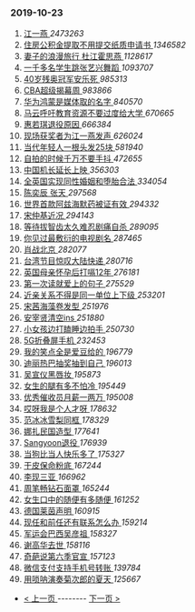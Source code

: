 ### 2019-10-23 
1. [ 江一燕 ](https://s.weibo.com/weibo?q=%E6%B1%9F%E4%B8%80%E7%87%95&Refer=top) *2473263*
1. [ 住房公积金提取不用提交纸质申请书 ](https://s.weibo.com/weibo?q=%23%E4%BD%8F%E6%88%BF%E5%85%AC%E7%A7%AF%E9%87%91%E6%8F%90%E5%8F%96%E4%B8%8D%E7%94%A8%E6%8F%90%E4%BA%A4%E7%BA%B8%E8%B4%A8%E7%94%B3%E8%AF%B7%E4%B9%A6%23&Refer=top) *1346582*
1. [ 妻子的浪漫旅行 杜江霍思燕 ](https://s.weibo.com/weibo?q=%E5%A6%BB%E5%AD%90%E7%9A%84%E6%B5%AA%E6%BC%AB%E6%97%85%E8%A1%8C%20%E6%9D%9C%E6%B1%9F%E9%9C%8D%E6%80%9D%E7%87%95&Refer=top) *1128617*
1. [ 一千多名学生跳张艺兴舞蹈 ](https://s.weibo.com/weibo?q=%E4%B8%80%E5%8D%83%E5%A4%9A%E5%90%8D%E5%AD%A6%E7%94%9F%E8%B7%B3%E5%BC%A0%E8%89%BA%E5%85%B4%E8%88%9E%E8%B9%88&Refer=top) *1093707*
1. [ 40岁残奥冠军安乐死 ](https://s.weibo.com/weibo?q=%2340%E5%B2%81%E6%AE%8B%E5%A5%A5%E5%86%A0%E5%86%9B%E5%AE%89%E4%B9%90%E6%AD%BB%23&Refer=top) *985313*
1. [ CBA超级揭幕周 ](https://s.weibo.com/weibo?q=%23CBA%E8%B6%85%E7%BA%A7%E6%8F%AD%E5%B9%95%E5%91%A8%23&Refer=top) *983866*
1. [ 华为鸿蒙是媒体取的名字 ](https://s.weibo.com/weibo?q=%23%E5%8D%8E%E4%B8%BA%E9%B8%BF%E8%92%99%E6%98%AF%E5%AA%92%E4%BD%93%E5%8F%96%E7%9A%84%E5%90%8D%E5%AD%97%23&Refer=top) *840570*
1. [ 马云呼吁教育资源不要过度给大学 ](https://s.weibo.com/weibo?q=%23%E9%A9%AC%E4%BA%91%E5%91%BC%E5%90%81%E6%95%99%E8%82%B2%E8%B5%84%E6%BA%90%E4%B8%8D%E8%A6%81%E8%BF%87%E5%BA%A6%E7%BB%99%E5%A4%A7%E5%AD%A6%23&Refer=top) *670665*
1. [ 惠若琪退役原因 ](https://s.weibo.com/weibo?q=%23%E6%83%A0%E8%8B%A5%E7%90%AA%E9%80%80%E5%BD%B9%E5%8E%9F%E5%9B%A0%23&Refer=top) *666384*
1. [ 现场获奖者为江一燕发声 ](https://s.weibo.com/weibo?q=%23%E7%8E%B0%E5%9C%BA%E8%8E%B7%E5%A5%96%E8%80%85%E4%B8%BA%E6%B1%9F%E4%B8%80%E7%87%95%E5%8F%91%E5%A3%B0%23&Refer=top) *626024*
1. [ 当代年轻人一根头发25块 ](https://s.weibo.com/weibo?q=%23%E5%BD%93%E4%BB%A3%E5%B9%B4%E8%BD%BB%E4%BA%BA%E4%B8%80%E6%A0%B9%E5%A4%B4%E5%8F%9125%E5%9D%97%23&Refer=top) *581940*
1. [ 自拍的时候千万不要手抖 ](https://s.weibo.com/weibo?q=%23%E8%87%AA%E6%8B%8D%E7%9A%84%E6%97%B6%E5%80%99%E5%8D%83%E4%B8%87%E4%B8%8D%E8%A6%81%E6%89%8B%E6%8A%96%23&Refer=top) *472655*
1. [ 中国机长延长上映 ](https://s.weibo.com/weibo?q=%23%E4%B8%AD%E5%9B%BD%E6%9C%BA%E9%95%BF%E5%BB%B6%E9%95%BF%E4%B8%8A%E6%98%A0%23&Refer=top) *356303*
1. [ 全英国实现同性婚姻和堕胎合法 ](https://s.weibo.com/weibo?q=%23%E5%85%A8%E8%8B%B1%E5%9B%BD%E5%AE%9E%E7%8E%B0%E5%90%8C%E6%80%A7%E5%A9%9A%E5%A7%BB%E5%92%8C%E5%A0%95%E8%83%8E%E5%90%88%E6%B3%95%23&Refer=top) *334054*
1. [ 陈奕辰 张天 ](https://s.weibo.com/weibo?q=%E9%99%88%E5%A5%95%E8%BE%B0%20%E5%BC%A0%E5%A4%A9&Refer=top) *297568*
1. [ 世界首款阿兹海默药被证有效 ](https://s.weibo.com/weibo?q=%23%E4%B8%96%E7%95%8C%E9%A6%96%E6%AC%BE%E9%98%BF%E5%85%B9%E6%B5%B7%E9%BB%98%E8%8D%AF%E8%A2%AB%E8%AF%81%E6%9C%89%E6%95%88%23&Refer=top) *294332*
1. [ 宋仲基近况 ](https://s.weibo.com/weibo?q=%23%E5%AE%8B%E4%BB%B2%E5%9F%BA%E8%BF%91%E5%86%B5%23&Refer=top) *294143*
1. [ 等待拔智齿太久难忍剧痛自杀 ](https://s.weibo.com/weibo?q=%23%E7%AD%89%E5%BE%85%E6%8B%94%E6%99%BA%E9%BD%BF%E5%A4%AA%E4%B9%85%E9%9A%BE%E5%BF%8D%E5%89%A7%E7%97%9B%E8%87%AA%E6%9D%80%23&Refer=top) *289095*
1. [ 你见过最敷衍的电视剧名 ](https://s.weibo.com/weibo?q=%23%E4%BD%A0%E8%A7%81%E8%BF%87%E6%9C%80%E6%95%B7%E8%A1%8D%E7%9A%84%E7%94%B5%E8%A7%86%E5%89%A7%E5%90%8D%23&Refer=top) *287465*
1. [ 肖战北京 ](https://s.weibo.com/weibo?q=%23%E8%82%96%E6%88%98%E5%8C%97%E4%BA%AC%23&Refer=top) *282077*
1. [ 台湾节目惊叹大陆快递 ](https://s.weibo.com/weibo?q=%23%E5%8F%B0%E6%B9%BE%E8%8A%82%E7%9B%AE%E6%83%8A%E5%8F%B9%E5%A4%A7%E9%99%86%E5%BF%AB%E9%80%92%23&Refer=top) *280716*
1. [ 英国母亲怀孕后打嗝12年 ](https://s.weibo.com/weibo?q=%23%E8%8B%B1%E5%9B%BD%E6%AF%8D%E4%BA%B2%E6%80%80%E5%AD%95%E5%90%8E%E6%89%93%E5%97%9D12%E5%B9%B4%23&Refer=top) *276181*
1. [ 第一次读就爱上的句子 ](https://s.weibo.com/weibo?q=%23%E7%AC%AC%E4%B8%80%E6%AC%A1%E8%AF%BB%E5%B0%B1%E7%88%B1%E4%B8%8A%E7%9A%84%E5%8F%A5%E5%AD%90%23&Refer=top) *275529*
1. [ 近亲关系不得是同一单位上下级 ](https://s.weibo.com/weibo?q=%E8%BF%91%E4%BA%B2%E5%85%B3%E7%B3%BB%E4%B8%8D%E5%BE%97%E6%98%AF%E5%90%8C%E4%B8%80%E5%8D%95%E4%BD%8D%E4%B8%8A%E4%B8%8B%E7%BA%A7&Refer=top) *253201*
1. [ 宋茜海藻卷发型 ](https://s.weibo.com/weibo?q=%23%E5%AE%8B%E8%8C%9C%E6%B5%B7%E8%97%BB%E5%8D%B7%E5%8F%91%E5%9E%8B%23&Refer=top) *251976*
1. [ 安宰贤清空ins ](https://s.weibo.com/weibo?q=%23%E5%AE%89%E5%AE%B0%E8%B4%A4%E6%B8%85%E7%A9%BAins%23&Refer=top) *251880*
1. [ 小女孩边打瞌睡边拍手 ](https://s.weibo.com/weibo?q=%23%E5%B0%8F%E5%A5%B3%E5%AD%A9%E8%BE%B9%E6%89%93%E7%9E%8C%E7%9D%A1%E8%BE%B9%E6%8B%8D%E6%89%8B%23&Refer=top) *250730*
1. [ 5G折叠屏手机 ](https://s.weibo.com/weibo?q=5G%E6%8A%98%E5%8F%A0%E5%B1%8F%E6%89%8B%E6%9C%BA&Refer=top) *232453*
1. [ 我的笑点全是爱豆给的 ](https://s.weibo.com/weibo?q=%23%E6%88%91%E7%9A%84%E7%AC%91%E7%82%B9%E5%85%A8%E6%98%AF%E7%88%B1%E8%B1%86%E7%BB%99%E7%9A%84%23&Refer=top) *196779*
1. [ 迪丽热巴抽奖抽到自己 ](https://s.weibo.com/weibo?q=%23%E8%BF%AA%E4%B8%BD%E7%83%AD%E5%B7%B4%E6%8A%BD%E5%A5%96%E6%8A%BD%E5%88%B0%E8%87%AA%E5%B7%B1%23&Refer=top) *196013*
1. [ 吴宣仪黑唇妆 ](https://s.weibo.com/weibo?q=%23%E5%90%B4%E5%AE%A3%E4%BB%AA%E9%BB%91%E5%94%87%E5%A6%86%23&Refer=top) *195873*
1. [ 女生的腿有多不怕冷 ](https://s.weibo.com/weibo?q=%23%E5%A5%B3%E7%94%9F%E7%9A%84%E8%85%BF%E6%9C%89%E5%A4%9A%E4%B8%8D%E6%80%95%E5%86%B7%23&Refer=top) *195449*
1. [ 优秀催收员月薪一两万 ](https://s.weibo.com/weibo?q=%23%E4%BC%98%E7%A7%80%E5%82%AC%E6%94%B6%E5%91%98%E6%9C%88%E8%96%AA%E4%B8%80%E4%B8%A4%E4%B8%87%23&Refer=top) *195008*
1. [ 哎呀我是个人才呀 ](https://s.weibo.com/weibo?q=%23%E5%93%8E%E5%91%80%E6%88%91%E6%98%AF%E4%B8%AA%E4%BA%BA%E6%89%8D%E5%91%80%23&Refer=top) *178632*
1. [ 范冰冰雪梨同框 ](https://s.weibo.com/weibo?q=%23%E8%8C%83%E5%86%B0%E5%86%B0%E9%9B%AA%E6%A2%A8%E5%90%8C%E6%A1%86%23&Refer=top) *178329*
1. [ 娜扎民国造型 ](https://s.weibo.com/weibo?q=%23%E5%A8%9C%E6%89%8E%E6%B0%91%E5%9B%BD%E9%80%A0%E5%9E%8B%23&Refer=top) *177641*
1. [ Sangyoon退役 ](https://s.weibo.com/weibo?q=%23Sangyoon%E9%80%80%E5%BD%B9%23&Refer=top) *176939*
1. [ 当狗比当人快乐多了 ](https://s.weibo.com/weibo?q=%23%E5%BD%93%E7%8B%97%E6%AF%94%E5%BD%93%E4%BA%BA%E5%BF%AB%E4%B9%90%E5%A4%9A%E4%BA%86%23&Refer=top) *175327*
1. [ 干皮保命粉底 ](https://s.weibo.com/weibo?q=%23%E5%B9%B2%E7%9A%AE%E4%BF%9D%E5%91%BD%E7%B2%89%E5%BA%95%23&Refer=top) *167244*
1. [ 李现三亚 ](https://s.weibo.com/weibo?q=%23%E6%9D%8E%E7%8E%B0%E4%B8%89%E4%BA%9A%23&Refer=top) *166962*
1. [ 周笔畅钻石面罩 ](https://s.weibo.com/weibo?q=%23%E5%91%A8%E7%AC%94%E7%95%85%E9%92%BB%E7%9F%B3%E9%9D%A2%E7%BD%A9%23&Refer=top) *165244*
1. [ 女生口中的随便有多随便 ](https://s.weibo.com/weibo?q=%23%E5%A5%B3%E7%94%9F%E5%8F%A3%E4%B8%AD%E7%9A%84%E9%9A%8F%E4%BE%BF%E6%9C%89%E5%A4%9A%E9%9A%8F%E4%BE%BF%23&Refer=top) *161252*
1. [ 德国莱茵声明 ](https://s.weibo.com/weibo?q=%E5%BE%B7%E5%9B%BD%E8%8E%B1%E8%8C%B5%E5%A3%B0%E6%98%8E&Refer=top) *160915*
1. [ 现任和前任还有联系怎么办 ](https://s.weibo.com/weibo?q=%23%E7%8E%B0%E4%BB%BB%E5%92%8C%E5%89%8D%E4%BB%BB%E8%BF%98%E6%9C%89%E8%81%94%E7%B3%BB%E6%80%8E%E4%B9%88%E5%8A%9E%23&Refer=top) *159214*
1. [ 军运会巴西吴彦祖 ](https://s.weibo.com/weibo?q=%E5%86%9B%E8%BF%90%E4%BC%9A%E5%B7%B4%E8%A5%BF%E5%90%B4%E5%BD%A6%E7%A5%96&Refer=top) *158327*
1. [ 谢高华去世 ](https://s.weibo.com/weibo?q=%E8%B0%A2%E9%AB%98%E5%8D%8E%E5%8E%BB%E4%B8%96&Refer=top) *158116*
1. [ 奇葩说第六季官宣 ](https://s.weibo.com/weibo?q=%23%E5%A5%87%E8%91%A9%E8%AF%B4%E7%AC%AC%E5%85%AD%E5%AD%A3%E5%AE%98%E5%AE%A3%23&Refer=top) *157123*
1. [ 微信支付支持手机号转账 ](https://s.weibo.com/weibo?q=%23%E5%BE%AE%E4%BF%A1%E6%94%AF%E4%BB%98%E6%94%AF%E6%8C%81%E6%89%8B%E6%9C%BA%E5%8F%B7%E8%BD%AC%E8%B4%A6%23&Refer=top) *139784*
1. [ 用唢呐演奏菊次郎的夏天 ](https://s.weibo.com/weibo?q=%23%E7%94%A8%E5%94%A2%E5%91%90%E6%BC%94%E5%A5%8F%E8%8F%8A%E6%AC%A1%E9%83%8E%E7%9A%84%E5%A4%8F%E5%A4%A9%23&Refer=top) *125667* 

- [ < 上一页 ](https://github.com/able8/weibo-hot-record/blob/master/2019-10-22.md) -------- [ 下一页 > ](https://github.com/able8/weibo-hot-record/blob/master/2019-10-24.md)